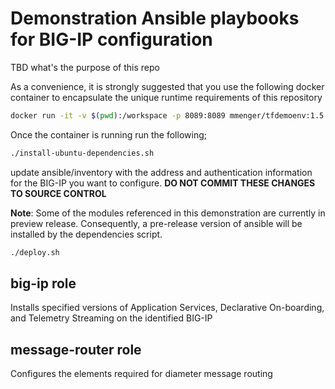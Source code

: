 # Demonstration Ansible playbooks for BIG-IP configuration
TBD what's the purpose of this repo

As a convenience, it is strongly suggested that you use the following docker container to encapsulate the unique runtime requirements of this repository
```bash
docker run -it -v $(pwd):/workspace -p 8089:8089 mmenger/tfdemoenv:1.5.5 /bin/bash
```

Once the container is running run the following;

```bash
./install-ubuntu-dependencies.sh
```

update ansible/inventory with the address and authentication information for the BIG-IP you want to configure. **DO NOT COMMIT THESE CHANGES TO SOURCE CONTROL**

**Note**: Some of the modules referenced in this demonstration are currently in preview release. Consequently, a pre-release version of ansible will be installed by the dependencies script.

```bash
./deploy.sh
```

## big-ip role
Installs specified versions of Application Services, Declarative On-boarding, and Telemetry Streaming on the identified BIG-IP

## message-router role
Configures the elements required for diameter message routing





